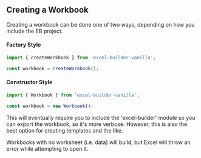 ## Creating a Workbook

Creating a workbook can be done one of two ways, depending on how you include the EB project.

#### Factory Style

```ts
import { createWorkbook } from 'excel-builder-vanilla';

const workbook = createWorkbook();
```

#### Constructor Style

```ts
import { Workbook } from 'excel-builder-vanilla';

const workbook = new Workbook();
```

This will eventually require you to include the 'excel-builder' module so you can export the workbook, so it's more verbose. However, this is also the best option for creating templates and the like.

Workbooks with no worksheet (i.e. data) will build, but Excel will throw an error while attempting to open it.
